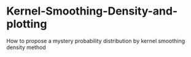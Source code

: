 # Kernel-Smoothing-Density-and-plotting
How to propose a mystery probability distribution by kernel smoothing density method
